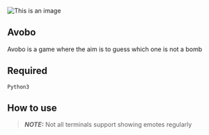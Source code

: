 ![This is an image](https://myoctocat.com/assets/images/base-octocat.svg)

## Avobo
Avobo is a game where the aim is to guess which one is not a bomb</p>


## Required
  `Python3`
## How to use


> **_NOTE:_** Not all terminals support showing emotes regularly
